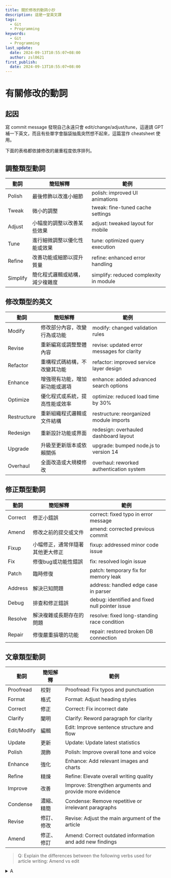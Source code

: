 ```yaml
---
title: 關於修改的動詞小抄
description: 這是一堂英文課
tags:
  - Git
  - Programming
keywords:
  - Git
  - Programming
last_update:
  date: 2024-09-13T10:55:07+08:00
  author: zsl0621
first_publish:
  date: 2024-09-13T10:55:07+08:00
---
```


# 有關修改的動詞

## 起因
寫 commit message 發現自己永遠只會 edit/change/adjust/tune，這邊請 GPT 補一下英文，而且有些單字會腦袋抽風突然想不起來，這篇當作 cheatsheet 使用。

下面的表格都依據修改的嚴重程度依序排列。

## 調整類型動詞

| 動詞       | 簡短解釋                           | 範例                                        |
|------------|-----------------------------------|---------------------------------------------|
| Polish     | 最後修飾以改進小細節               | polish: improved UI animations            |
| Tweak      | 微小的調整                         | tweak: fine-tuned cache settings          |
| Adjust     | 小幅度的調整以改善某些效果         | adjust: tweaked layout for mobile         |
| Tune       | 進行細微調整以優化性能或效果       | tune: optimized query execution           |
| Refine     | 改善功能或細節以提升質量           | refine: enhanced error handling           |
| Simplify   | 簡化程式邏輯或結構，減少複雜度     | simplify: reduced complexity in module    |

## 修改類型的英文

| 動詞        | 簡短解釋                           | 範例                                        |
|-------------|-----------------------------------|---------------------------------------------|
| Modify      | 修改部分內容，改變行為或功能       | modify: changed validation rules          |
| Revise      | 重新編寫或調整整體內容             | revise: updated error messages for clarity|
| Refactor    | 重構程式碼結構，不改變其功能       | refactor: improved service layer design   |
| Enhance     | 增強現有功能，增加新功能或選項     | enhance: added advanced search options    |
| Optimize    | 優化程式或系統，提高性能或效率     | optimize: reduced load time by 30%        |
| Restructure | 重新組織程式邏輯或文件結構         | restructure: reorganized module imports   |
| Redesign    | 重新設計功能或界面                 | redesign: overhauled dashboard layout     |
| Upgrade     | 升級至更新版本或依賴關係           | upgrade: bumped node.js to version 14     |
| Overhaul    | 全面改造或大規模修改               | overhaul: reworked authentication system  |


## 修正類型動詞

| 動詞      | 簡短解釋                           | 範例                                        |
|-----------|-----------------------------------|---------------------------------------------|
| Correct   | 修正小錯誤                         | correct: fixed typo in error message      |
| Amend     | 修改之前的提交或文件               | amend: corrected previous commit          |
| Fixup     | 小幅修正，通常伴隨著其他更大修正   | fixup: addressed minor code issue         |
| Fix       | 修復bug或功能性錯誤                | fix: resolved login issue                 |
| Patch     | 臨時修復                           | patch: temporary fix for memory leak      |
| Address   | 解決已知問題                       | address: handled edge case in parser      |
| Debug     | 排查和修正錯誤                     | debug: identified and fixed null pointer issue |
| Resolve   | 解決複雜或長期存在的問題           | resolve: fixed long-standing race condition|
| Repair    | 修復嚴重損壞的功能                 | repair: restored broken DB connection     |

## 文章類型動詞

| 動詞      | 簡短解釋     | 範例                                                       |
|-----------|--------------|----------------------------------------------------------|
| Proofread | 校對         | Proofread: Fix typos and punctuation                     |
| Format    | 格式         | Format: Adjust heading styles                            |
| Correct   | 修正         | Correct: Fix incorrect date                              |
| Clarify   | 闡明         | Clarify: Reword paragraph for clarity                    |
| Edit/Modify | 編輯         | Edit: Improve sentence structure and flow                |
| Update    | 更新         | Update: Update latest statistics                         |
| Polish    | 潤飾         | Polish: Improve overall tone and voice                   |
| Enhance   | 強化         | Enhance: Add relevant images and charts                  |
| Refine    | 精煉         | Refine: Elevate overall writing quality                  |
| Improve   | 改善         | Improve: Strengthen arguments and provide more evidence  |
| Condense  | 濃縮、精簡   | Condense: Remove repetitive or irrelevant paragraphs     |
| Revise    | 修訂、修改   | Revise: Adjust the main argument of the article          |
| Amend     | 修正、修訂   | Amend: Correct outdated information and add new findings |

> Q: Explain the differences between the following verbs used for article writing: Amend vs edit

<details>
  <summary>A</summary>

Certainly, let's clarify the distinctions between "amend" and "edit" within the context of article writing:

**Amend**

* **Connotation:** Suggests a formal and substantial alteration, often to correct errors, inaccuracies, or outdated information.
* **Scope:** Typically implies changes to specific sections or clauses of an article, rather than a comprehensive revision.
* **Usage:** Frequently employed in legal, academic, or official documents where precision and adherence to standards are crucial.

**Edit**

* **Connotation:** Encompasses a broader range of modifications, from minor corrections to comprehensive revisions of style, tone, and content.
* **Scope:** Can involve refining language, improving clarity, restructuring sentences, enhancing flow, or even rewriting substantial portions.
* **Usage:** Applies to various stages of article writing, from initial drafts to final polishing, and is common in all forms of written communication.

**In Summary**

* **Amending** is a focused action, rectifying specific flaws within an existing article.
* **Editing** is a more holistic process, encompassing various improvements to enhance the overall quality and effectiveness of an article.

Let me know if you have any further questions about specific aspects of article writing or language usage! 

</details>